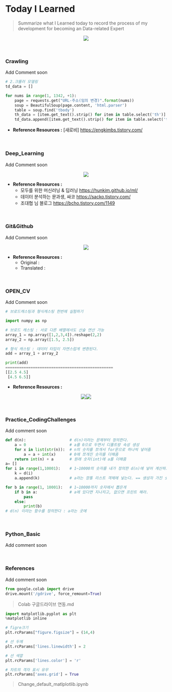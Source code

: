 # Today I Learned
> Summarize what I Learned today to record the process of my development for becoming an Data-related Expert

<p align="center"><img src="https://encrypted-tbn0.gstatic.com/images?q=tbn%3AANd9GcQ8FJR6cjcfy0w3APFLG9kPQaHB6u-b3njRrYJ1rVNZ4xAwrZ3l"/></p>

<br>

### Crawling

Add Comment soon

```python
# 2.크롤러 모델링
td_data = []

for nums in range(1, 1342, +1):
    page = requests.get("URL-주소(임의 변경)".format(nums))
    soup = BeautifulSoup(page.content, 'html.parser')
    table = soup.find('tbody')
    th_data = [item.get_text().strip() for item in table.select('th')]
    td_data.append([item.get_text().strip() for item in table.select('td')])
```

- **Reference Resources :** [새로비] https://engkimbs.tistory.com/

<br>

### Deep_Learning

Add Comment soon

<p align="center"><img src=https://camo.githubusercontent.com/8ddd25193f1e31e571129ec4b0b3fe4451e3ee67/68747470733a2f2f6d69726f2e6d656469756d2e636f6d2f6d61782f3435332f312a353144304d7174714875336832765445356f4a2d37672e706e67></p>

- **Reference Resources :** 
  - 모두를 위한 머신러닝 & 딥러닝 https://hunkim.github.io/ml/
  - 데이터 분석하는 문과생, 싸코 https://sacko.tistory.com/
  - 조대협 님 블로그 https://bcho.tistory.com/1149

<br>

### Git&Github

Add Comment soon

<p align="center"><img src="https://evan-moon.github.io/2019/07/25/git-tutorial/thumbnail.png"></p>

- **Reference Resources :**
  - Original :
  - Translated :

<br>

### OPEN_CV

Add Comment soon

```python
# 브로드캐스팅과 형식캐스팅 한번에 실험하기

import numpy as np

# 브로드 캐스팅 : 서로 다른 배열에서도 산술 연산 가능
array_1 = np.array([1,2,3,4]).reshape(2,2)
array_2 = np.array([1.5, 2.5])

# 형식 캐스팅 : 데이터 타입이 자연스럽게 변환된다.
add = array_1 + array_2

print(add)
===============================================
[[2.5 4.5]
 [4.5 6.5]]
```

- **Reference Resources :** 

<p align='center'><img src=http://image.kyobobook.co.kr/images/book/large/669/l9791158391669.jpg><img src=http://image.kyobobook.co.kr/images/book/large/410/l9788966262410.jpg></p>

<br>

### Practice_CodingChallenges

Add comment soon

```python
def d(n):                   # d(n)이라는 문제부터 정의한다.
    a = 0                   # a를 0으로 두면서 디폴트랑 속성 생성
    for x in list(str(n)):  # n의 숫자를 쪼개서 for문으로 하나씩 넣어줌
        a = a + int(x)      # 0에 쪼개진 숫자를 더해줌
    return int(n) + a       # 원래 숫자(int)에 a를 더해줌
a= []
for i in range(1,10001):    # 1~10000의 숫자를 내가 정의한 d(n)에 넣어 계산하고
    k = d(i)
    a.append(k)             # a라는 깡통 리스트 객체에 넣는다. == 생성자 가진 숫자들 모임

for b in range(1, 10001):   # 1~10000까지 숫자에서 뽑은게       
    if b in a:              # a에 있다면 지나치고, 없으면 프린트 해라.
        pass
    else:
        print(b)
# d(n) 이라는 함수를 정의한다 : a라는 곳에
```

<br>

### Python_Basic

Add comment soon

<br>

### References

Add comment soon

```python
from google.colab import drive
drive.mount('/gdrive', force_remount=True)
```

> Colab 구글드라이브 연동.md

```python
import matplotlib.pyplot as plt
%matplotlib inline

# figre크기
plt.rcParams["figure.figsize"] = (14,4)

# 선 두께
plt.rcParams['lines.linewidth'] = 2

# 선 색깔
plt.rcParams['lines.color'] = 'r'

# 차트의 격자 표시 유무
plt.rcParams['axes.grid'] = True
```

> Change_default_matlplotlib.ipynb

